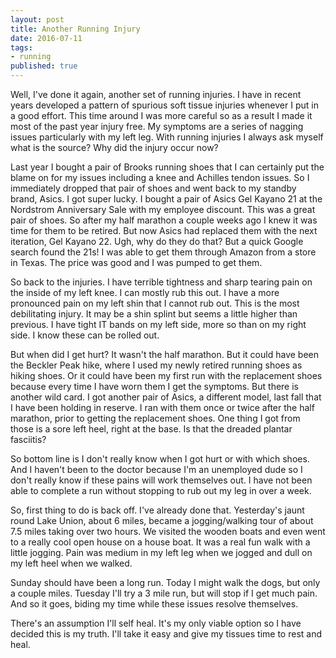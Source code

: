 ```yaml
---
layout: post
title: Another Running Injury
date: 2016-07-11
tags:
- running
published: true
---
```

Well, I've done it again, another set of running injuries.  I have in recent years developed a pattern of spurious soft tissue injuries whenever I put in a good effort.  This time around I was more careful so as a result I made it most of the past year injury free.  My symptoms are a series of nagging issues particularly with my left leg.  With running injuries I always ask myself what is the source?  Why did the injury occur now? 

Last year I bought a pair of Brooks running shoes that I can certainly put the blame on for my issues including a knee and Achilles tendon issues.  So I immediately dropped that pair of shoes and went back to my standby brand, Asics.  I got super lucky.  I bought a pair of Asics Gel Kayano 21 at the Nordstrom Anniversary Sale with my employee discount.  This was a great pair of shoes.  So after my half marathon a couple weeks ago I knew it was time for them to be retired.  But now Asics had replaced them with the next iteration, Gel Kayano 22.  Ugh, why do they do that?  But a quick Google search found the 21s!  I was able to get them through Amazon from a store in Texas.  The price was good and I was pumped to get them. 

So back to the injuries.  I have terrible tightness and sharp tearing pain on the inside of my left knee.  I can mostly rub this out.  I have a more pronounced pain on my left shin that I cannot rub out.  This is the most debilitating injury.  It may be a shin splint but seems a little higher than previous.  I have tight IT bands on my left side, more so than on my right side.  I know these can be rolled out.

But when did I get hurt?  It wasn't the half marathon.  But it could have been the Beckler Peak hike, where I used my newly retired running shoes as hiking shoes.  Or it could have been my first run with the replacement shoes because every time I have worn them I get the symptoms.  But there is another wild card.  I got another pair of Asics, a different model, last fall that I have been holding in reserve.  I ran with them once or twice after the half marathon, prior to getting the replacement shoes.  One thing I got from those is a sore left heel, right at the base.  Is that the dreaded plantar fasciitis?

So bottom line is I don't really know when I got hurt or with which shoes.  And I haven't been to the doctor because I'm an unemployed dude so I don't really know if these pains will work themselves out.  I have not been able to complete a run without stopping to rub out my leg in over a week.

So, first thing to do is back off.  I've already done that.  Yesterday's jaunt round Lake Union, about 6 miles, became a jogging/walking tour of about 7.5 miles taking over two hours.  We visited the wooden boats and even went to a really cool open house on a house boat.  It was a real fun walk with a little jogging.  Pain was medium in my left leg when we jogged and dull on my left heel when we walked.

Sunday should have been a long run.  Today I might walk the dogs, but only a couple miles.  Tuesday I'll try a 3 mile run, but will stop if I get much pain.  And so it goes, biding my time while these issues resolve themselves.

There's an assumption I'll self heal.  It's my only viable option so I have decided this is my truth.  I'll take it easy and give my tissues time to rest and heal. 
 



